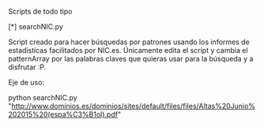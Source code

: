 Scripts de todo tipo

[*] searchNIC.py

Script creado para hacer búsquedas por patrones usando los informes de estadísticas facilitados por NIC.es. Únicamente edita el script y cambia el patternArray por las palabras claves que quieras usar para la búsqueda y a disfrutar :P. 

Eje de uso:

python searchNIC.py "http://www.dominios.es/dominios/sites/default/files/files/Altas%20Junio%202015%20(espa%C3%B1ol).pdf"
